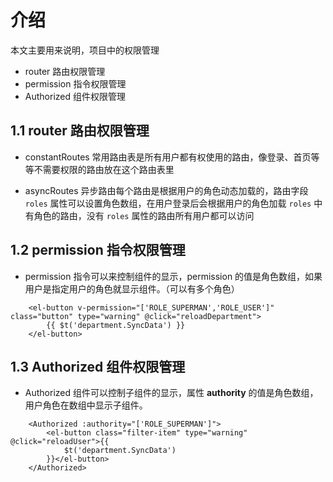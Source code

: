 # 介绍

本文主要用来说明，项目中的权限管理

* router 路由权限管理
* permission 指令权限管理
* Authorized 组件权限管理

## 1.1 router 路由权限管理

* constantRoutes 常用路由表是所有用户都有权使用的路由，像登录、首页等等不需要权限的路由放在这个路由表里

* asyncRoutes 异步路由每个路由是根据用户的角色动态加载的，路由字段 `roles` 属性可以设置角色数组，在用户登录后会根据用户的角色加载 `roles` 中有角色的路由，没有 `roles` 属性的路由所有用户都可以访问

## 1.2 permission 指令权限管理

* permission 指令可以来控制组件的显示，permission 的值是角色数组，如果用户是指定用户的角色就显示组件。（可以有多个角色）

```vue
    <el-button v-permission="['ROLE_SUPERMAN','ROLE_USER']" class="button" type="warning" @click="reloadDepartment">
        {{ $t('department.SyncData') }}
    </el-button>
```

## 1.3 Authorized 组件权限管理

* Authorized 组件可以控制子组件的显示，属性 **authority** 的值是角色数组，用户角色在数组中显示子组件。

```vue
    <Authorized :authority="['ROLE_SUPERMAN']">
        <el-button class="filter-item" type="warning" @click="reloadUser">{{
            $t('department.SyncData')
        }}</el-button>
    </Authorized>
```


